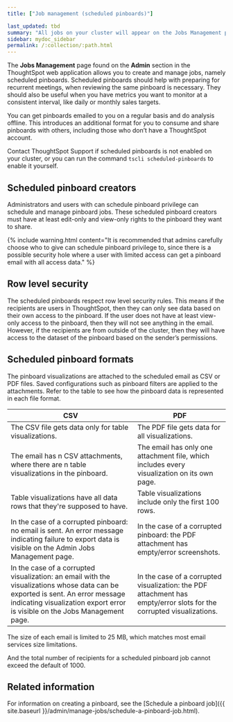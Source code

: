 ```yaml
---
title: ["Job management (scheduled pinboards)"]

last_updated: tbd
summary: "All jobs on your cluster will appear on the Jobs Management page. You can also view jobs for individual pinboards under the pinboard Actions dropdown."
sidebar: mydoc_sidebar
permalink: /:collection/:path.html
---
```


The **Jobs Management** page found on the **Admin** section in the ThoughtSpot
web application allows you to create and manage jobs, namely scheduled
pinboards. Scheduled pinboards should help with preparing for recurrent
meetings, when reviewing the same pinboard is necessary. They should also be
useful when you have metrics you want to monitor at a consistent interval, like
daily or monthly sales targets.

You can get pinboards emailed to you on a regular basis and do analysis offline.
This introduces an additional format for you to consume and share pinboards with
others, including those who don’t have a ThoughtSpot account.

Contact ThoughtSpot Support if scheduled pinboards is not enabled on your
cluster, or you can run the command `tscli scheduled-pinboards` to enable it
yourself.

## Scheduled pinboard creators

Administrators and users with can schedule pinboard privilege can schedule and
manage pinboard jobs. These scheduled pinboard creators must have at least
edit-only and view-only rights to the pinboard they want to share.

{% include warning.html content="It is recommended that admins carefully choose
who to give can schedule pinboard privilege to, since there is a possible
security hole where a user with limited access can get a pinboard email with all
access data." %}

## Row level security

The scheduled pinboards respect row level security rules. This means if the
recipients are users in ThoughtSpot, then they can only see data based on their
own access to the pinboard. If the user does not have at least view-only access
to the pinboard, then they will not see anything in the email. However, if the
recipients are from outside of the cluster, then they will have access to the
dataset of the pinboard based on the sender’s permissions.

## Scheduled pinboard formats

The pinboard visualizations are attached to the scheduled email as CSV or PDF
files. Saved configurations such as pinboard filters are applied to the
attachments. Refer to the table to see how the pinboard data is represented in
each file format.

|CSV|PDF|
|---|---|
|The CSV file gets data only for table visualizations.|The PDF file gets data for all visualizations.|
|The email has n CSV attachments, where there are n table visualizations in the pinboard.|The email has only one attachment file, which includes every visualization on its own page.|
|Table visualizations have all data rows that they're supposed to have.|Table visualizations include only the first 100 rows.|
|In the case of a corrupted pinboard: no email is sent. An error message indicating failure to export data is visible on the Admin Jobs Management page.|In the case of a corrupted pinboard: the PDF attachment has empty/error screenshots.|
|In the case of a corrupted visualization: an email with the visualizations whose data can be exported is sent. An error message indicating visualization export error is visible on the Jobs Management page.|In the case of a corrupted visualization: the PDF attachment has empty/error slots for the corrupted visualizations.|

The size of each email is limited to 25 MB, which matches most email services
size limitations.

And the total number of recipients for a scheduled pinboard job cannot exceed
the default of 1000.

## Related information

For information on creating a pinboard, see the [Schedule a pinboard job]({{ site.baseurl }}/admin/manage-jobs/schedule-a-pinboard-job.html).
